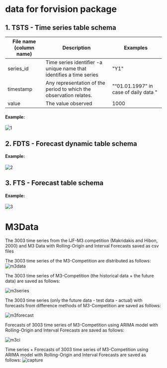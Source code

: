# data for forvision package

## 1. TSTS -  Time series table schema 
| File name (column name)| Description | Examples|
|-----|-----|-----|
|series_id| Time series identifier -a unique name that identifies a time series| "Y1"|
|timestamp| Any representation of the period to which the observation relates. | "“01.01.1997” in case of daily data "|
|value| The value observed| 1000|

#### Example:
![1](https://user-images.githubusercontent.com/44469540/47648065-e55ed500-db89-11e8-921b-4df7060ed7a6.PNG)

## 2. FDTS - Forecast dynamic table schema
#### Example:
![2](https://user-images.githubusercontent.com/44469540/47647953-a2046680-db89-11e8-9ae3-fefc56cb5372.PNG)

## 3. FTS - Forecast table schema

#### Example:
![3](https://user-images.githubusercontent.com/44469540/47648076-ee4fa680-db89-11e8-93c4-39c5382315fa.PNG)


# M3Data
The 3003 time series from the IJF-M3 competition (Makridakis and Hibon, 2000) and M3 Data with Rolling-Origin and Interval Forecasts saved as csv files

The 3003 time series of the M3-Competition are distributed as follows:
![m3data](https://user-images.githubusercontent.com/31816408/36041667-54a869fe-0dda-11e8-839a-1310ba94e60c.JPG)

The 3003 time series of M3-Competition (the historical data + the future data) are saved as follows:

![m3series](https://user-images.githubusercontent.com/31816408/36041980-64f984cc-0ddb-11e8-86d1-21e00b10dccf.JPG)

The 3003 time series (only the future data - test data - actual) with forecasts from difference methods of M3-Competition 
are saved as follows:




![m3forecast](https://user-images.githubusercontent.com/31816408/36041987-69d74cfe-0ddb-11e8-8c70-45254db00406.JPG)

Forecasts of 3003 time series of M3-Competition using ARIMA model with Rolling-Origin and Interval Forecasts 
are saved as follows:




![m3ci](https://user-images.githubusercontent.com/31816408/36041990-6db75170-0ddb-11e8-9660-484902fb7a5e.JPG)


Time series + Forecasts of 3003 time series of M3-Competition using ARIMA model with Rolling-Origin and Interval Forecasts 
are saved as follows:
![capture](https://user-images.githubusercontent.com/31816408/36153240-a848ce26-10de-11e8-9967-a1683f0b489a.JPG)
